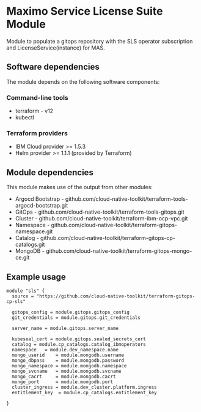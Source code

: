 # Maximo Service License Suite Module

Module to populate a gitops repository with the SLS operator subscription and LicenseService(instance) for MAS. 



## Software dependencies

The module depends on the following software components:

### Command-line tools

- terraform - v12
- kubectl

### Terraform providers

- IBM Cloud provider >= 1.5.3
- Helm provider >= 1.1.1 (provided by Terraform)

## Module dependencies

This module makes use of the output from other modules:

- Argocd Bootstrap - github.com/cloud-native-toolkit/terraform-tools-argocd-bootstrap.git
- GitOps - github.com/cloud-native-toolkit/terraform-tools-gitops.git
- Cluster - github.com/cloud-native-toolkit/terraform-ibm-ocp-vpc.git
- Namespace - github.com/cloud-native-toolkit/terraform-gitops-namespace.git
- Catalog - github.com/cloud-native-toolkit/terraform-gitops-cp-catalogs.git
- MongoDB - github.com/cloud-native-toolkit/terraform-gitops-mongo-ce.git

## Example usage

```hcl-terraform
module "sls" {
  source = "https://github.com/cloud-native-toolkit/terraform-gitops-cp-sls"
  
  gitops_config = module.gitops.gitops_config
  git_credentials = module.gitops.git_credentials

  server_name = module.gitops.server_name

  kubeseal_cert = module.gitops.sealed_secrets_cert
  catalog = module.cp_catalogs.catalog_ibmoperators
  namespace   = module.dev_namespace.name
  mongo_userid    = module.mongodb.username
  mongo_dbpass    = module.mongodb.password
  mongo_namespace = module.mongodb.namespace
  mongo_svcname   = module.mongodb.svcname
  mongo_cacrt     = module.mongodb.cacrt
  mongo_port      = module.mongodb.port
  cluster_ingress = module.dev_cluster.platform.ingress
  entitlement_key  = module.cp_catalogs.entitlement_key
  
}
```

